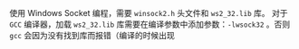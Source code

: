 使用 Windows Socket 编程，需要 `winsock2.h` 头文件和 `ws2_32.lib` 库。
 对于 `GCC` 编译器，加载 `ws2_32.lib` 库需要在编译参数中添加参数：`-lwsock32` 。否则 `gcc` 会因为没有找到库而报错（编译的时候出现
